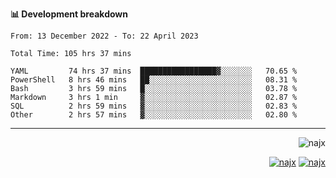 <b>📊 Development breakdown</b>
<!--START_SECTION:waka-->

```text
From: 13 December 2022 - To: 22 April 2023

Total Time: 105 hrs 37 mins

YAML         74 hrs 37 mins  █████████████████▓░░░░░░░   70.65 %
PowerShell   8 hrs 46 mins   ██░░░░░░░░░░░░░░░░░░░░░░░   08.31 %
Bash         3 hrs 59 mins   █░░░░░░░░░░░░░░░░░░░░░░░░   03.78 %
Markdown     3 hrs 1 min     ▓░░░░░░░░░░░░░░░░░░░░░░░░   02.87 %
SQL          2 hrs 59 mins   ▓░░░░░░░░░░░░░░░░░░░░░░░░   02.83 %
Other        2 hrs 57 mins   ▓░░░░░░░░░░░░░░░░░░░░░░░░   02.80 %
```

<!--END_SECTION:waka-->
-----
<p align="right">
  <img src="https://komarev.com/ghpvc/?username=najx&label=GitHub%20Profile%20Views&color=yellow&style=flat" alt="najx" />
</p align="center">
<p align="right">
  <a href="https://www.linkedin.com/in/abdx"><img src="https://img.shields.io/badge/LinkedIn--_.svg?style=social&logo=linkedin" alt="najx"></a>
  <a href="https://stackoverflow.com/users/19588110/najim-abdelmoula"><img src="https://img.shields.io/badge/Stack Overflow--_.svg?style=social&logo=stackoverflow" alt="najx"></a>
</p align="center">
